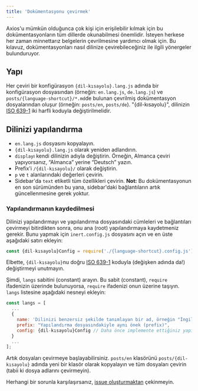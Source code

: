 ```yaml
---
title: 'Dokümentasyonu çevirmek'
---
```


Axios'u mümkün olduğunca çok kişi için erişilebilir kılmak için bu dokümentasyonların tüm dillerde okunabilmesi önemlidir. İsteyen herkese her zaman minnettarız
belgelerin çevrilmesine yardımcı olmak için. Bu kılavuz, dokümentasyonları nasıl dilinize çevirebileceğiniz ile ilgili yönergeler bulunduruyor.
## Yapı

Her çeviri bir konfigürasyon `{dil-kısayolu}.lang.js` adında bir konfigürasyon dosyasından (örneğin: `en.lang.js`, `de.lang.js`) ve `posts/{language-shortcut}/*.md`de bulunan çevrilmiş dokümentasyon dosyalarından oluşur (örneğin: `posts/en`, `posts/de`). "{dil-kısayolu}", dilinizin [ISO 639-1](https://en.wikipedia.org/wiki/ISO_639-1) iki harfli koduyla değiştirilmelidir.

## Dilinizi yapılandırma

 - `en.lang.js` dosyasını kopyalayın.
 - `{dil-kısayolu}.lang.js` olarak yeniden adlandırın.
 - `display`ı kendi dilinizin adıyla değiştirin. Örneğin, Almanca çeviri yapıyorsanız, “Almanca” yerine “Deutsch” yazın.
 - Prefix'i `/{dil-kısayolu}/` olarak değiştirin.
 - `p` ve `t` alanlarındaki değerleri çevirin.
 - Sidebar'da `text` etiketli tüm özellikleri çevirin. **Not:** Bu dokümentasyonun en son sürümünden bu yana, sidebar'daki bağlantıların artık güncellenmesine gerek yoktur.

### Yapılandırmanın kaydedilmesi

Dilinizi yapılandırmayı ve yapılandırma dosyasındaki cümleleri ve bağlantıları çevirmeyi bitirdikten sonra, onu ana (root) yapılandırmaya kaydetmeniz gerekir. Bunu yapmak için `inert.config.js` dosyasını açın ve en üste aşağıdaki satırı ekleyin:

```js
const {dil-kısayolu}Config = require('./{language-shortcut}.config.js');
```

Elbette, `{dil-kısayolu}`nu doğru [ISO 639-1](https://en.wikipedia.org/wiki/ISO_639-1) koduyla (değişken adında da!) değiştirmeyi unutmayın.

Şimdi, `langs` sabitini (constant) arayın. Bu sabit (constant), `require` ifadenizin üzerinde bulunuyorsa, `require` ifadenizi onun üzerine taşıyın. `langs` listesine aşağıdaki nesneyi ekleyin:

```js
const langs = [
  ...
  {
    name: 'Dilinizi benzersiz şekilde tanımlayan bir ad, örneğin "İngilizce" veya "Almanca"',
    prefix: "Yapılandırma dosyasındakiyle aynı önek (prefix)",
    config: {dil-kısayolu}Config // Daha önce implemente ettiğiniz yapılandırma objesi
  }
  ...
];
```

Artık dosyaları çevirmeye başlayabilirsiniz. `posts/en` klasörünü `posts/{dil-kısayolu}` adında yeni bir klasör olarak kopyalayın ve tüm dosyaları çevirin (tabii ki dosya adlarını çevirmeyin).

Herhangi bir sorunla karşılaşırsanız, [issue oluşturmaktan](https://github.com/axios/axios-docs/issues/new/choose) çekinmeyin.
